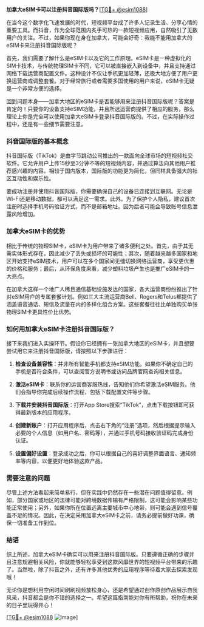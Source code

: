 **加拿大eSIM卡可以注册抖音国际版吗？**[[TG💪+ @esim1088](https://t.me/s/esim1088)]

在当今这个数字化飞速发展的时代，短视频平台成了许多人记录生活、分享心情的重要工具。而抖音，作为全球范围内炙手可热的一款短视频应用，自然吸引了无数用户的关注。不过，如果你现在身在加拿大，可能会好奇：我能不能用加拿大的eSIM卡来注册抖音国际版呢？

首先，我们需要了解什么是eSIM卡以及它的工作原理。eSIM卡是一种虚拟化的SIM卡技术，与传统物理SIM卡不同，它可以被直接嵌入到设备中，并且支持通过网络下载运营商配置文件。这种设计不仅让手机更加轻薄，还极大地方便了用户更换运营商或调整套餐。对于经常旅行或者需要多国使用的用户来说，eSIM卡无疑是一个非常方便的选择。

回到问题本身——加拿大地区的eSIM卡是否能够用来注册抖音国际版呢？答案是肯定的！只要你的设备支持eSIM功能，并且所选运营商提供了相应的服务，那么理论上你是完全可以使用加拿大eSIM卡登录抖音国际版的。不过，在实际操作过程中，还是有一些细节需要注意。

### 抖音国际版的基本概念

抖音国际版（TikTok）是由字节跳动公司推出的一款面向全球市场的短视频社交软件。它允许用户上传15秒至3分钟不等的短视频内容，并通过算法向其他用户推荐感兴趣的内容。相较于国内版本，国际版的功能更为简化，但同样具备强大的社区互动性和娱乐性。

要成功注册并使用抖音国际版，你需要确保自己的设备已连接到互联网。无论是Wi-Fi还是移动数据，都可以满足这一需求。此外，为了保护个人隐私，建议首次注册时选择手机号码验证方式，而不是邮箱地址。因为后者可能会导致账号信息泄露风险增加。

### 加拿大eSIM卡的优势

相比于传统的物理SIM卡，eSIM卡为用户带来了诸多便利之处。首先，由于其无需实体形式存在，因此减少了丢失或损坏的可能性；其次，随着越来越多国家和地区开始支持eSIM技术，用户可以在多个国家间无缝切换网络运营商，享受更优惠的价格和服务；最后，从环保角度来看，减少塑料垃圾产生也是推广eSIM卡的一大亮点。

在加拿大这样一个地广人稀且通信基础设施发达的国家，各大运营商纷纷推出了针对eSIM用户的专属套餐计划。例如三大主流运营商Bell、Rogers和Telus都提供了涵盖语音通话、短信及流量在内的多样化组合方案。这些套餐往往比单独购买单张物理SIM卡更具性价比优势。

### 如何用加拿大eSIM卡注册抖音国际版？

接下来我们进入实操环节。假设你已经拥有一张加拿大地区的eSIM卡，并且想要尝试用它来注册抖音国际版，请按照以下步骤进行：

1. **检查设备兼容性**：并非所有智能手机都支持eSIM功能。如果你不确定自己的手机是否符合条件，可以查阅官方说明书或访问品牌官网查询相关信息。
   
2. **激活eSIM卡**：联系你的运营商客服热线，告知他们你希望激活eSIM服务。他们会指导你完成后续操作流程，包括下载配置文件等步骤。

3. **下载并安装抖音国际版**：打开App Store搜索“TikTok”，点击下载按钮即可获得最新版本的应用程序。

4. **创建新账户**：打开应用程序后，点击右下角的“注册”选项，然后根据提示输入必要的个人信息（如用户名、密码等），并通过手机号码接收验证码完成身份认证。

5. **设置偏好设置**：登录成功之后，你可以根据自己的喜好调整界面语言、通知频率等内容，以便更好地体验这款产品。

### 需要注意的问题

尽管上述方法看起来简单易行，但在实践中仍然存在一些潜在问题值得留意。例如，部分国家或地区的法律可能对跨境数据传输有严格限制，这可能会影响某些功能正常使用；另外，如果你所在位置远离主要城市中心地带，则可能会遇到信号覆盖不足的情况。因此，在决定采用加拿大eSIM卡之前，请务必提前做好功课，确保一切准备工作到位。

### 结语

综上所述，加拿大eSIM卡确实可以用来注册抖音国际版。只要遵循正确的步骤并且注意规避相关风险，你就能够轻松享受到这款风靡世界的短视频平台带来的乐趣了。当然啦，除了抖音之外，还有许多其他优秀的应用程序等待着大家去探索发现哦！

无论你是想利用空闲时间刷刷视频放松身心，还是希望通过创作原创作品展示自我风采，抖音都会是你不错的选择之一。希望这篇指南能对你有所帮助，祝你在未来的日子里玩得开心！

[[TG💪+ @esim1088](https://t.me/s/esim1088) ![Image](https://i.postimg.cc/4NQfJmqS/Snipaste-2025-05-13-00-14-12.png)]